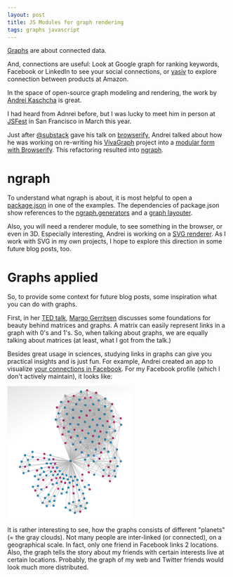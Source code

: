 ```yaml
---
layout: post
title: JS Modules for graph rendering
tags: graphs javascript
---
```

[Graphs](http://en.wikipedia.org/wiki/Graph_(mathematics)) are about connected data.

And, connections are useful: Look at Google graph for ranking keywords, Facebook or LinkedIn to see your social connections, or [yasiv](http://www.yasiv.com/) to explore connection between products at Amazon.

In the space of open-source graph modeling and rendering, the work by [Andrei Kaschcha](https://github.com/anvaka) is great.

I had heard from Adnrei before, but I was lucky to meet him in person at [JSFest](http://lanyrd.com/2014/jsfest/) in San Francisco in March this year.

Just after [@substack](https://github.com/substack) gave his talk on [browserify](https://vimeo.com/62988591), Andrei talked about how he was working on re-writing his [VivaGraph](https://github.com/anvaka/VivaGraphJS) project into a [modular form with Browserify](https://www.youtube.com/watch?v=Kp377p-NSFc).  This refactoring resulted into [ngraph](https://github.com/anvaka/ngraph).

# ngraph

To understand what ngraph is about, it is most helpful to open a [package.json](https://github.com/anvaka/ngraph/blob/master/examples/pixi.js/01%20-%20Basic/package.json) in one of the examples. The dependencies of package.json show references to the [ngraph.generators](https://github.com/anvaka/ngraph.generators) and a [graph layouter](https://github.com/anvaka/ngraph.forcelayout).

Also, you will need a renderer module, to see something in the browser, or even in 3D. Especially interesting, Andrei is working on a [SVG renderer](https://github.com/anvaka/ngraph.vivasvg). As I work with SVG in my own projects, I hope to explore this direction in some future blog posts, too.

# Graphs applied

So, to provide some context for future blog posts, some inspiration what you can do with graphs.

First, in her [TED talk](https://www.youtube.com/watch?v=8CX-Q0gtSp8&t=10m10s), [Margo Gerritsen](https://earth.stanford.edu/margot-gerritsen) discusses some foundations for beauty behind matrices and graphs. A matrix can easily represent links in a graph with 0's and 1's. So, when talking about graphs, we are equally talking about matrices (at least, what I got from the talk.)

Besides great usage in sciences, studying links in graphs can give you practical insights and is just fun. For example, Andrei created an app to visualize [your connections in Facebook](http://www.yasiv.com/facebook). For my Facebook profile (which I don't actively maintain), it looks like:

<img src="/static/images/facebook_graph.png" />

It is rather interesting to see, how the graphs consists of different "planets" (= the gray clouds). Not many people are inter-linked (or connected), on a geographical scale. In fact, only one friend in Facebook links 2 locations. Also, the graph tells the story about my friends with certain interests live at certain locations. Probably, the graph of my web and Twitter friends would look much more distributed.

